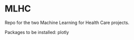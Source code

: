 # MLHC
Repo for the two Machine Learning for Health Care projects.

Packages to be installed:
plotly
